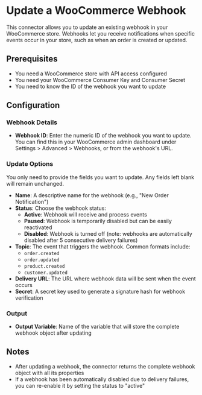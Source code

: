 # Update a WooCommerce Webhook

This connector allows you to update an existing webhook in your WooCommerce store. Webhooks let you receive notifications when specific events occur in your store, such as when an order is created or updated.

## Prerequisites

- You need a WooCommerce store with API access configured
- You need your WooCommerce Consumer Key and Consumer Secret
- You need to know the ID of the webhook you want to update

## Configuration

### Webhook Details

- **Webhook ID**: Enter the numeric ID of the webhook you want to update. You can find this in your WooCommerce admin dashboard under Settings > Advanced > Webhooks, or from the webhook's URL.

### Update Options

You only need to provide the fields you want to update. Any fields left blank will remain unchanged.

- **Name**: A descriptive name for the webhook (e.g., "New Order Notification")
- **Status**: Choose the webhook status:
  - **Active**: Webhook will receive and process events
  - **Paused**: Webhook is temporarily disabled but can be easily reactivated
  - **Disabled**: Webhook is turned off (note: webhooks are automatically disabled after 5 consecutive delivery failures)
- **Topic**: The event that triggers the webhook. Common formats include:
  - `order.created`
  - `order.updated`
  - `product.created`
  - `customer.updated`
- **Delivery URL**: The URL where webhook data will be sent when the event occurs
- **Secret**: A secret key used to generate a signature hash for webhook verification

### Output

- **Output Variable**: Name of the variable that will store the complete webhook object after updating

## Notes

- After updating a webhook, the connector returns the complete webhook object with all its properties
- If a webhook has been automatically disabled due to delivery failures, you can re-enable it by setting the status to "active"